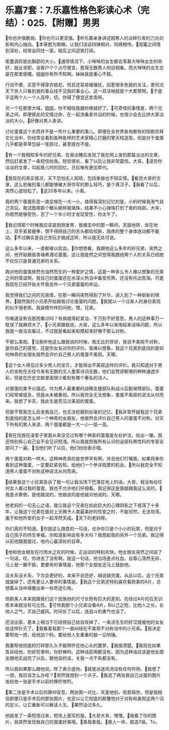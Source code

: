 # 乐嘉7套：7.乐嘉性格色彩读心术（完结）：025.【附赠】男男

🎼你也许很脆弱。🎼你也可以更坚强。🎼听乐嘉亲身讲述因男人的淡碎引发的刀光剑影和内心独白。🎼本章题为南楠，让我们谈谈四弹相对，同病相怜。🎼闺蜜之间情到深处，经常会同住一室，相互之间逗笑打闹。

笔墨调侃彼此胸部的大小。🎼通常情况下，小咪咪的女生都会羡慕大咪咪女生的命好，就业求职，谈客户个个占尽便宜，惹得无数男人侧目相看。而大咪咪的女生总是在那里感慨。姐姐你有所不知啊。妹妹我是重心不稳。

行动不便，买意不得穿衣尴尬，而且还容易被骚扰，招惹很多色狼的关注，更何况天下世人只看到我的事业线不见我的事业心。这一双活物就是个大累赘呀。🎼于是乎这两个人一个人高呼，切，你得了便宜还卖乖呀。

另一个在那里大喊，姐姐，你不相信我跟你换就好了。🎼可奇怪的事情是，两个兄弟之间，即便彼此的交情过命，在一起洗桑拿共浴的时候，也很少会去比拼大家淡淡的大小。🎼好像对男人来讲。

讨论蛋蛋这个东西并不是一件什么重要的事儿。即便在全世界各地都有的阳剧崇拜文化当中，你经常会看到各种各样的艺术家精心打磨的擎天柱造型。但是对于蛋蛋几乎都是草草包装一笔掠过，甚至提也不提。

🎼有一个我相知多年的好兄弟，在我淡睡后发现了我在网上发的那篇淡淡的文章，然后赶紧发了一条短信给我。短信很长，看了以后让我非常震惊。大哥。🎼读完你淡淡的文章，勾起我儿时的回忆，日后唯有更加厚代。

🎼我现在的真实情况，天下恐怕无人知晓，包括爹娘也不知实情。🎼看完大哥的文章，这么悲催的事儿都能够被大哥你写的那么轻巧，是个真汉子。🎼我看了以后，突然心底轻松了。🎼这20多年以来，小弟。

我的两个蛋蛋形态一直定格在一大一小，值得我深刻记忆的是，小的时候我淘气自己贪玩，我试图用那个榔头砸碎玻璃珠，结果不小心弹珠打到了我的裆部。大哥，你居然能够受伤，忍了一个半小时才发现受伤，你太牛了。

🎼我记得那个时候我应该是刚刚发育，我被击中的那一瞬间，天旋地转，坐在地上，双手紧紧握拳，恨不得把自己的舌头都给咬断，我疼的整个身体连动都不能动。🎼不过确实是自己贪玩才搞成这样，所以我无处可说。

这么多年以来，一直都难以启齿。🎼你想想看，我跟他这么多年的好兄弟，突然之间，他开始跟我青梅煮酒论蛋蛋，这让我陡然之间觉得我跟他两个人的关系已经绝不仅仅只是普通兄弟的关系。

我对他的蛋蛋居然也油然而生的一种爱护之情，这是一种多么令人难以想象的兄弟之间的情谊啊，我自己的蛋蛋还在水深火热当中备受煎熬，还没有托出苦海。可是我现在已经开始关怀我另外一个兄弟蛋蛋的命运。

我觉得我们之间的兄弟情，在那一瞬间突然得到了升华，进入到了一种崭新的境界。🎼既然我的小兄弟开始跟我讨论蛋蛋的问题。🎼我就以一个过来人的身份表现的似乎很老练。我装模作样的问他，嘿，兄弟。

你难道没有去医院看过吗？有病就得赶紧治，千万别不好意思，男人的这种事万一耽误了就麻烦大了。🎼小兄弟跟我说，大哥，这么多年以来用起来没啥问题，所以我就一直没去看过，不过就是看起来和摸起来好像不那么对称。

不那么美观。🎼当我听他这么跟我说的时候，我无比的惊讶，我说不美观不对称，是你自己的感觉，还是你女友对你的评价。我难以想象，我这个兄弟到底找的是如何神奇的女朋友居然会评价自己男人的蛋蛋不美观。天哪。

🎼这个女人得见过多少男人的宝贝，才能得出不美观这样的评价。我只知道对于男人的金枪在古往今来有无数的文人墨客诗词无数，他们会赞颂郁境的种种通透华彩，但是在历史文献里面很少看到有哪个著名的诗人。

对蛋蛋的美予以描述。作为男人最重要的战略支援部队和战斗后勤保障部队，蛋蛋们经常被提及，但是从未被重视。所以我完全无法想象，蛋蛋不美观的说法从何而来。我想了半天，我此生是否见过美丽的蛋蛋。

但是不管我怎么启发我自己，也无法挖掘到丝毫的记忆。🎼我非常怀疑我这个兄弟到底找的是怎么样一个神奇的女朋友，他居然会评价自己男人的蛋蛋不对称。对天下所有的男人来讲，两个蛋蛋都是一大一小一低一高。

🎼我在找我在澡堂子里面从来没见过有哪个神圣的蛋蛋是左右护法，如出一辙。我还特别担心自己会不会见识短浅。所以我就把我所有认识的泌尿科男性科的专家全部问了一遍。🎼当他们听了以后，他们纷纷表示哦。

两个蛋蛋对称一样大，这种神奇真的是世界罕有啊，并且他们叮嘱我，如果将来你看到这种蛋蛋，一定要赶紧告知，给他们一个参详观摩的机会。🎼所以我完全不知道男人蛋蛋不对称这种说法从何而来。

🎼结果我这个小兄弟告诉了我一句让我当场下巴落在地上的话，大哥，我没有给任何女人看过我的蛋蛋，我也不允许他们仔细看。我记得这是我娘跟我这么说的。🎼我差点晕倒，是他娘说的，他娘说的是他娘对他说的。天哪。

他老妈的一句无心之语，就让我这个兄弟在如此巨大的心理阴影之下晃荡了十多年，让我这个兄弟在面对上天赐予人类最美好的性爱之时，不能坦然，无法坦荡。羞于和他所爱的女子一起浑然天成。🎼天下的老妈呀。

你们真的不知道。🎼你就这么随意的一句话，也许你只是个小小的玩笑，但是对于自己孩子的终生幸福，你知道影响会有多大吗？我想起我的另外一个兄弟。我记得以前他跟我提过，他内心最深处的自卑。

🎼他和他女朋友在行雨水之欢的时候，正运动的特别欢快。他女朋友突然之间说了一句话，哎，你进去了没有啊，就这一句话，他当场差点吐血，自尊心荡然无存，马上就一蹶不振，更要命的事情是，他那个女朋友还马上鼓励他。

没关系没关系，下次会更好的，本来不说还好，越说越完蛋。从此以后，这个兄弟就废掉了。还有更让人要命的事情是。🎼我这个兄弟还特别喜欢看欧美的A片，总想着从当中琢磨出来一些奇迹引角。

但欧美人本来就跟我们这个民族他的尺寸长短有巨大的差别。在经过A片的后天训练本来就没有可比性。🎼可怜我那个小兄弟没看A片，B以己之短，比他人之长，长他人之气，灭自己威风。时间长了以后，连战斗的勇气也没了。

还没出家，基本上相当于已经把自己给自攻掉了，一条活生生的好汉就被他的女友给这样扑灭了。🎼我看着我那个一直纠结在不美观不对称当中的小兄弟。🎼我决定要帮他一把，给他加个码，要给他人生重重的敲一记响锤。

我要帮他彻底的打碎那久久不能释怀在他心头的噩梦。🎼我很清楚。🎼我现在如果告诉给他，你好厉害哟，你好棒哟。这种话屁用都没有。因为这种话应该是他女朋友跟他实战完了以后，跟他说的话，关我一点干系都没有。

所以我如果那么跟他说。除了表示虚伪。🎼就是派送鸡汤没有任何作用。🎼我想了一想，我应该怎么办呢？🎼突然我想到一个点子。🎼我选了两张我自己淡蛋的图片发给他一张是手术以前的狰狞惨烈。

🎼第二张是手术以后的静仰安息，两张图一对比，天差地别，宛若隔世。但是我相信即便只是手术后的那张图片，也足以让它彻底的颠覆他对于对称和美观这两个词的定义，让它重新可以解读人生。🎼果然没过多久。

他就发了一条短信过来，短信上面写的是。🎼大哥大哥，嘿嘿。🎼我看了你的图片，我突然发现我自己的蛋蛋好美哦。🎼善哉善哉。🎼救人一命，胜造7级。To。

